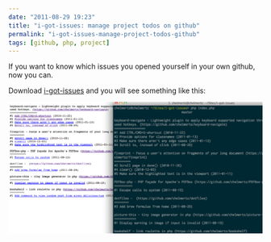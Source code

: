 ```yaml
---
date: "2011-08-29 19:23"
title: "i-got-issues: manage project todos on github"
permalink: "i-got-issues-manage-project-todos-github"
tags: [github, php, project]
---
```


If you want to know which issues you opened yourself in your own github, now you can.

Download [i-got-issues](https://github.com/chelmertz/i-got-issues) and you will see something like this:

![demo image](https://github.com/chelmertz/i-got-issues/raw/master/demo.png)
